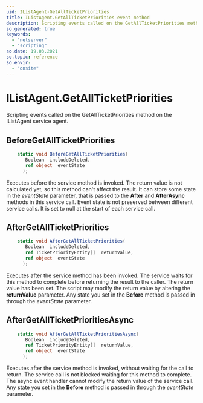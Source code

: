 ```yaml
---
uid: IListAgent-GetAllTicketPriorities
title: IListAgent.GetAllTicketPriorities event method
description: Scripting events called on the GetAllTicketPriorities method on the IListAgent service agent.
so.generated: true
keywords:
  - "netserver"
  - "scripting"
so.date: 19.03.2021
so.topic: reference
so.envir:
  - "onsite"
---
```

# IListAgent.GetAllTicketPriorities

Scripting events called on the <see cref='M:SuperOffice.CRM.Services.IListAgent.GetAllTicketPriorities'>GetAllTicketPriorities</see> method on the <see cref='IListAgent'>IListAgent</see>  service agent.

## BeforeGetAllTicketPriorities
```cs
    static void BeforeGetAllTicketPriorities(
       Boolean  includeDeleted,
       ref object  eventState
      );
```
Executes before the service method is invoked.
The return value is not calculated yet, so this method can't affect the result.
It can store some state in the *eventState* parameter, that is passed to the **After** and **AfterAsync** methods in this service call.
Event state is not preserved between different service calls. It is set to null at the start of each service call.
## AfterGetAllTicketPriorities
```cs
    static void AfterGetAllTicketPriorities(
       Boolean  includeDeleted,
       ref TicketPriorityEntity[]  returnValue,
       ref object  eventState
      );
```
Executes after the service method has been invoked. The service waits for this method to complete before returning the result to the caller.
The return value has been set. The script may modify the return value by altering the **returnValue** parameter.
Any state you set in the **Before** method is passed in through the *eventState* parameter.
## AfterGetAllTicketPrioritiesAsync
```cs
    static void AfterGetAllTicketPrioritiesAsync(
       Boolean  includeDeleted,
       ref TicketPriorityEntity[]  returnValue,
       ref object  eventState
      );
```
Executes after the service method is invoked, without waiting for the call to return.
The service call is not blocked waiting for this method to complete.
The async event handler cannot modify the return value of the service call.
Any state you set in the **Before** method is passed in through the *eventState* parameter.


